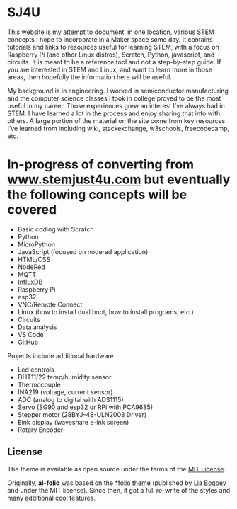 # SJ4U
This website is my attempt to document, in one location, various STEM concepts I hope to incorporate in a Maker space some day. It contains tutorials and links to resources useful for learning STEM, with a focus on Raspberry Pi (and other Linux distros), Scratch, Python, javascript, and circuits. It is meant to be a reference tool and not a step-by-step guide. If you are interested in STEM and Linux, and want to learn more in those areas, then hopefully the information here will be useful.

My background is in engineering. I worked in semiconductor manufacturing and the computer science classes I took in college proved to be the most useful in my career. Those experiences grew an interest I’ve always had in STEM. I have learned a lot in the process and enjoy sharing that info with others. A large portion of the material on the site come from key resources I’ve learned from including wiki, stackexchange, w3schools, freecodecamp, etc.

# In-progress of converting from www.stemjust4u.com but eventually the following concepts will be covered
* Basic coding with Scratch
* Python
* MicroPython
* JavaScript (focused on nodered application)
* HTML/CSS
* NodeRed
* MQTT
* InfluxDB
* Raspberry Pi
* esp32
* VNC/Remote Connect
* Linux (how to install dual boot, how to install programs, etc.)
* Circuits
* Data analysis
* VS Code
* GitHub

Projects include additional hardware
* Led controls
* DHT11/22 temp/humidity sensor
* Thermocouple
* INA219 (voltage, current sensor)
* ADC (analog to digital with ADS1115)
* Servo (SG90 and esp32 or RPi with PCA9685)
* Stepper motor (28BYJ-48-ULN2003 Driver)
* Eink display (waveshare e-ink screen)
* Rotary Encoder

## License

The theme is available as open source under the terms of the [MIT License](https://github.com/alshedivat/al-folio/blob/master/LICENSE).

Originally, **al-folio** was based on the [\*folio theme](https://github.com/bogoli/-folio) (published by [Lia Bogoev](https://liabogoev.com) and under the MIT license).
Since then, it got a full re-write of the styles and many additional cool features.


<!-- ALL-CONTRIBUTORS-LIST:START - Do not remove or modify this section -->
<!-- prettier-ignore-start -->
<!-- markdownlint-disable -->
<table>
  <tr>

  </tr>
</table>

<!-- markdownlint-restore -->
<!-- prettier-ignore-end -->

<!-- ALL-CONTRIBUTORS-LIST:END -->
